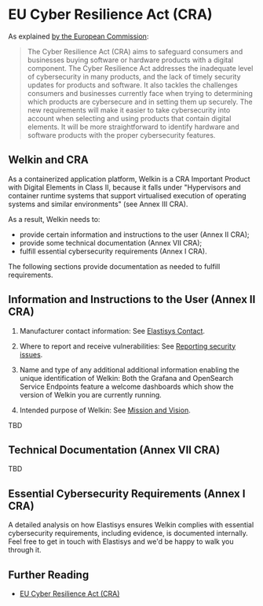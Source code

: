 # EU Cyber Resilience Act (CRA)

As explained [by the European Commission](https://digital-strategy.ec.europa.eu/en/policies/cyber-resilience-act):

> The Cyber Resilience Act (CRA) aims to safeguard consumers and businesses buying software or hardware products with a digital component.
> The Cyber Resilience Act  addresses the inadequate level of cybersecurity in many products, and the lack of timely security updates for products and software.
> It also tackles the challenges consumers and businesses currently face when trying to determining which products are cybersecure and in setting them up securely.
> The new requirements will make it easier to take cybersecurity into account when selecting and using products that contain digital elements.
> It will be more straightforward to identify hardware and software products with the proper cybersecurity features.

## Welkin and CRA

As a containerized application platform, Welkin is a CRA Important Product with Digital Elements in Class II, because it falls under "Hypervisors and container runtime systems that support virtualised execution of operating systems and similar environments" (see Annex III CRA).

As a result, Welkin needs to:

- provide certain information and instructions to the user (Annex II CRA);
- provide some technical documentation (Annex VII CRA);
- fulfill essential cybersecurity requirements (Annex I CRA).

The following sections provide documentation as needed to fulfill requirements.

## Information and Instructions to the User (Annex II CRA)

<!--
At minimum, the product with digital elements shall be accompanied by:

1.

the name, registered trade name or registered trademark of the manufacturer, and the postal address, the email address or other digital contact as well as, where available, the website at which the manufacturer can be contacted;
-->

1. Manufacturer contact information: See [Elastisys Contact](https://elastisys.com/contact/).

<!--
2.

the single point of contact where information about vulnerabilities of the product with digital elements can be reported and received, and where the manufacturer’s policy on coordinated vulnerability disclosure can be found;
-->

2. Where to report and receive vulnerabilities: See [Reporting security issues](https://github.com/elastisys/compliantkubernetes-apps/blob/main/SECURITY.md).

<!--
3.

name and type and any additional information enabling the unique identification of the product with digital elements;
-->

3. Name and type of any additional additional information enabling the unique identification of Welkin: Both the Grafana and OpenSearch Service Endpoints feature a welcome dashboards which show the version of Welkin you are currently running.

<!--
4.

the intended purpose of the product with digital elements, including the security environment provided by the manufacturer, as well as the product’s essential functionalities and information about the security properties;
-->

4. Intended purpose of Welkin: See [Mission and Vision](../../mission-and-vision.md).

<!--
5.

any known or foreseeable circumstance, related to the use of the product with digital elements in accordance with its intended purpose or under conditions of reasonably foreseeable misuse, which may lead to significant cybersecurity risks;

6.

where applicable, the internet address at which the EU declaration of conformity can be accessed;

7.

the type of technical security support offered by the manufacturer and the end-date of the support period during which users can expect vulnerabilities to be handled and to receive security updates;

8.

detailed instructions or an internet address referring to such detailed instructions and information on:

(a)

the necessary measures during initial commissioning and throughout the lifetime of the product with digital elements to ensure its secure use;

(b)

how changes to the product with digital elements can affect the security of data;

(c)

how security-relevant updates can be installed;

(d)

the secure decommissioning of the product with digital elements, including information on how user data can be securely removed;

(e)

how the default setting enabling the automatic installation of security updates, as required by Part I, point (2)(c), of Annex I, can be turned off;

(f)

where the product with digital elements is intended for integration into other products with digital elements, the information necessary for the integrator to comply with the essential cybersecurity requirements set out in Annex I and the documentation requirements set out in Annex VII.

9.

If the manufacturer decides to make available the software bill of materials to the user, information on where the software bill of materials can be accessed.
-->

TBD

## Technical Documentation (Annex VII CRA)

<!--
The technical documentation referred to in Article 31 shall contain at least the following information, as applicable to the relevant product with digital elements:

1.

a general description of the product with digital elements, including:

(a)

its intended purpose;

(b)

versions of software affecting compliance with essential cybersecurity requirements;

(c)

where the product with digital elements is a hardware product, photographs or illustrations showing external features, marking and internal layout;

(d)

user information and instructions as set out in Annex II;

2.

a description of the design, development and production of the product with digital elements and vulnerability handling processes, including:

(a)

necessary information on the design and development of the product with digital elements, including, where applicable, drawings and schemes and a description of the system architecture explaining how software components build on or feed into each other and integrate into the overall processing;

(b)

necessary information and specifications of the vulnerability handling processes put in place by the manufacturer, including the software bill of materials, the coordinated vulnerability disclosure policy, evidence of the provision of a contact address for the reporting of the vulnerabilities and a description of the technical solutions chosen for the secure distribution of updates;

(c)

necessary information and specifications of the production and monitoring processes of the product with digital elements and the validation of those processes;

3.

an assessment of the cybersecurity risks against which the product with digital elements is designed, developed, produced, delivered and maintained pursuant to Article 13, including how the essential cybersecurity requirements set out in Part I of Annex I are applicable;

4.

relevant information that was taken into account to determine the support period pursuant to Article 13(8) of the product with digital elements;

5.

a list of the harmonised standards applied in full or in part the references of which have been published in the Official Journal of the European Union, common specifications as set out in Article 27 of this Regulation or European cybersecurity certification schemes adopted pursuant to Regulation (EU) 2019/881 pursuant to Article 27(8) of this Regulation, and, where those harmonised standards, common specifications or European cybersecurity certification schemes have not been applied, descriptions of the solutions adopted to meet the essential cybersecurity requirements set out in Parts I and II of Annex I, including a list of other relevant technical specifications applied. In the event of partly applied harmonised standards, common specifications or European cybersecurity certification schemes, the technical documentation shall specify the parts which have been applied;

6.

reports of the tests carried out to verify the conformity of the product with digital elements and of the vulnerability handling processes with the applicable essential cybersecurity requirements as set out in Parts I and II of Annex I;

7.

a copy of the EU declaration of conformity;

8.

where applicable, the software bill of materials, further to a reasoned request from a market surveillance authority provided that it is necessary in order for that authority to be able to check compliance with the essential cybersecurity requirements set out in Annex I.
-->

TBD

## Essential Cybersecurity Requirements (Annex I CRA)

A detailed analysis on how Elastisys ensures Welkin complies with essential cybersecurity requirements, including evidence, is documented internally.
Feel free to get in touch with Elastisys and we'd be happy to walk you through it.

## Further Reading

- [EU Cyber Resilience Act (CRA)](https://eur-lex.europa.eu/legal-content/EN/TXT/?uri=CELEX%3A32024R2847)
